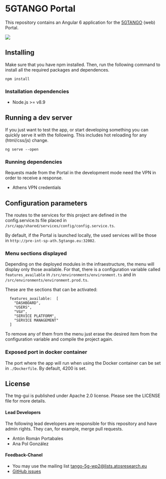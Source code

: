 # 5GTANGO Portal

This repository contains an Angular 6 application for the [5GTANGO](http://5gtango.eu) (web) Portal.

![](https://github.com/sonata-nfv/tng-portal/blob/master/src/assets/images/5GTANGO.gif)

## Installing

Make sure that you have npm installed. Then, run the following command to install all the required packages and dependences.

```
npm install
```

### Installation dependencies

- Node.js >= v8.9

## Running a dev server

If you just want to test the app, or start developing something you can quickly serve it with the following. This includes hot reloading for any (html/css/js) change.

```
ng serve --open
```

### Running dependencies

Requests made from the Portal in the development mode need the VPN in order to receive a response.

- Athens VPN credentials

## Configuration parameters

The routes to the services for this project are defined in the config.service.ts file placed in `/src/app/shared/services/config/config.service.ts`.

By default, if the Portal is launched locally, the used services will be those in `http://pre-int-sp-ath.5gtango.eu:32002`.

### Menu sections displayed

Depending on the deployed modules in the infraestructure, the menu will display only those available. For that, there is a configuration variable called `features_available` in `/src/environments/environment.ts` and in `/src/environments/environment.prod.ts`.

These are the sections that can be activated:

```
  features_available:  [
    "DASHBOARD",
    "USERS",
    "V&V",
    "SERVICE PLATFORM",
    "SERVICE MANAGEMENT"
  ]
```

To remove any of them from the menu just erase the desired item from the configuration variable and compile the project again.

### Exposed port in docker container

The port where the app will run when using the Docker container can be set in `./Dockerfile`. By default, 4200 is set.

## License

The tng-gui is published under Apache 2.0 license. Please see the LICENSE file for more details.

#### Lead Developers

The following lead developers are responsible for this repository and have admin rights. They can, for example, merge pull requests.

- Antón Román Portabales
- Ana Pol González

#### Feedback-Chanel

- You may use the mailing list [tango-5g-wp2@lists.atosresearch.eu](mailto:tango-5g-wp2@lists.atosresearch.eu)
- [GitHub issues](https://github.com/sonata-nfv/tng-gui/issues)
